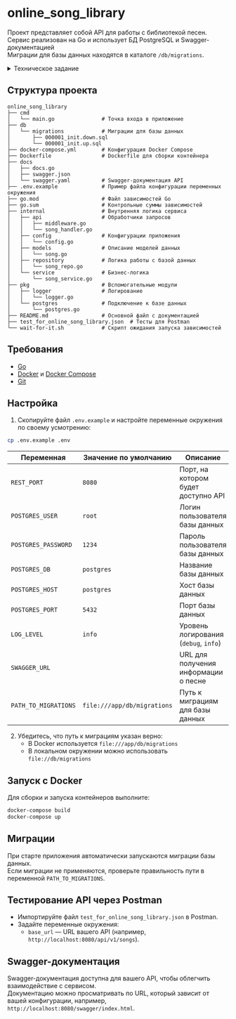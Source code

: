 # online_song_library

Проект представляет собой API для работы с библиотекой песен.  
Сервис реализован на Go и использует БД PostgreSQL и Swagger-документацией   
Миграции для базы данных находятся в каталоге `/db/migrations`.

<details><summary>Техническое задание</summary>
1. Выставить rest методы:

  - Получение данных библиотеки с фильтрацией по всем полям и пагинацией  
  - Получение текста песни с пагинацией по куплетам  
  - Удаление песни  
  - Изменение данных песни  
  - Добавление новой песни в формате JSON  

```json
{
  "group": "Muse",
  "song": "Supermassive Black Hole"
}
```

2. При добавлении сделать запрос в АПИ, описанного сваггером.  
   API, описанный сваггером, будет поднят при проверке тестового задания.  
   Реализовывать его отдельно не нужно.

   <details><summary>Описанное API</summary>

   ```yaml
   openapi: 3.0.3
   info:
     title: Music info
     version: 0.0.1
   paths:
     /info:
       get:
         parameters:
           - name: group
             in: query
             required: true
             schema:
               type: string
           - name: song
             in: query
             required: true
             schema:
               type: string
         responses:
           '200':
             description: Ok
             content:
               application/json:
                 schema:
                   $ref: '#/components/schemas/SongDetail'
           '400':
             description: Bad request
           '500':
             description: Internal server error
   components:
     schemas:
       SongDetail:
         required:
           - releaseDate
           - text
           - link
         type: object
         properties:
           releaseDate:
             type: string
             example: "16.07.2006"
           text:
             type: string
             example: "Ooh baby, don't you know I suffer?\\nOoh baby, can you hear me moan?\\nYou caught me under false pretenses\\nHow long before you let me go?\\n\\nOoh\\nYou set my soul alight\\nOoh\\nYou set my soul alight"
           link:
             type: string
             example: "https://www.youtube.com/watch?v=Xsp3_a-PMTw"
    ```
   </details>

3. Обогащенную информацию положить в БД postgres (структура БД должна
   быть создана путем миграций при старте сервиса)
4. Покрыть код debug- и info-логами
5. Вынести конфигурационные данные в .env-файл
6. Сгенерировать сваггер на реализованное АПИ
</details>

## Структура проекта

```
online_song_library
├── cmd
│   └── main.go               # Точка входа в приложение
├── db
│   └── migrations            # Миграции для базы данных
│       ├── 000001_init.down.sql
│       └── 000001_init.up.sql
├── docker-compose.yml        # Конфигурация Docker Compose
├── Dockerfile                # Dockerfile для сборки контейнера
├── docs
│   ├── docs.go
│   ├── swagger.json
│   └── swagger.yaml          # Swagger-документация API
├── .env.example              # Пример файла конфигурации переменных окружения
├── go.mod                    # Файл зависимостей Go
├── go.sum                    # Контрольные суммы зависимостей
├── internal                  # Внутренняя логика сервиса
│   ├── api                   # Обработчики запросов
│   │   ├── middleware.go
│   │   └── song_handler.go
│   ├── config                # Конфигурации приложения
│   │   └── config.go
│   ├── models                # Описание моделей данных
│   │   └── song.go
│   ├── repository            # Логика работы с базой данных
│   │   └── song_repo.go
│   └── service               # Бизнес-логика
│       └── song_service.go
├── pkg                       # Вспомогательные модули
│   ├── logger                # Логирование
│   │   └── logger.go
│   └── postgres              # Подключение к базе данных
│       └── postgres.go
├── README.md                 # Основной файл с документацией
├── test_for_online_song_library.json  # Тесты для Postman
└── wait-for-it.sh            # Скрипт ожидания запуска зависимостей
```

## Требования

- [Go](https://go.dev/doc/install)
- [Docker](https://docs.docker.com/get-docker/) и [Docker Compose](https://docs.docker.com/compose/install/)
- [Git](https://git-scm.com/book/en/v2/Getting-Started-Installing-Git)

## Настройка

1. Скопируйте файл `.env.example` и настройте переменные окружения по своему усмотрению:
```bash
cp .env.example .env
```

| Переменная           | Значение по умолчанию       | Описание                              |
|----------------------|-----------------------------|---------------------------------------|
| `REST_PORT`          | `8080`                      | Порт, на котором будет доступно API   |
| `POSTGRES_USER`      | `root`                      | Логин пользователя базы данных        |
| `POSTGRES_PASSWORD`  | `1234`                      | Пароль пользователя базы данных       |
| `POSTGRES_DB`        | `postgres`                  | Название базы данных                  |
| `POSTGRES_HOST`      | `postgres`                  | Хост базы данных                      |
| `POSTGRES_PORT`      | `5432`                      | Порт базы данных                      |
| `LOG_LEVEL`          | `info`                      | Уровень логирования (`debug`, `info`) |
| `SWAGGER_URL`        |                             | URL для получения информации о песне  |
| `PATH_TO_MIGRATIONS` | `file:///app/db/migrations` | Путь к миграциям для базы данных      |

2. Убедитесь, что путь к миграциям указан верно:
    - В Docker используется `file:///app/db/migrations`
    - В локальном окружении можно использовать `file://db/migrations`

## Запуск с Docker

Для сборки и запуска контейнеров выполните:

```bash
docker-compose build
docker-compose up
```

## Миграции

При старте приложения автоматически запускаются миграции базы данных.  
Если миграции не применяются, проверьте правильность пути в переменной `PATH_TO_MIGRATIONS`.

## Тестирование API через Postman

- Импортируйте файл `test_for_online_song_library.json` в Postman.
- Задайте переменные окружения:
    - `base_url` — URL вашего API (например, `http://localhost:8080/api/v1/songs`).

## Swagger-документация

Swagger-документация доступна для вашего API, чтобы облегчить взаимодействие с сервисом.  
Документацию можно просматривать по URL, который зависит от вашей конфигурации, например, 
`http://localhost:8080/swagger/index.html`.

